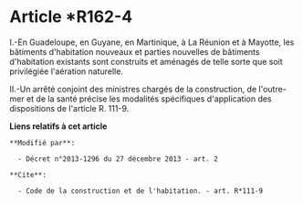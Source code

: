 # Article *R162-4

I.-En Guadeloupe, en Guyane, en Martinique, à La Réunion et à Mayotte, les bâtiments d'habitation nouveaux et parties
nouvelles de bâtiments d'habitation existants sont construits et aménagés de telle sorte que soit privilégiée l'aération
naturelle. 

II.-Un arrêté conjoint des ministres chargés de la construction, de l'outre-mer et de la santé précise les modalités
spécifiques d'application des dispositions de l'article R. 111-9.

**Liens relatifs à cet article**

	**Modifié par**:

	  - Décret n°2013-1296 du 27 décembre 2013 - art. 2

	**Cite**:

	  - Code de la construction et de l'habitation. - art. R*111-9
